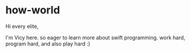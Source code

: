 # how-world

Hi every elite,

I'm Vicy here. so eager to learn more about swift programming.
work hard, program hard, and also play hard :)
